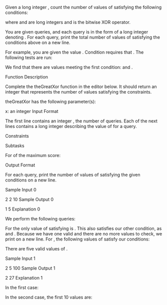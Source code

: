 Given a long integer , count the number of values of  satisfying the following conditions:

where  and  are long integers and  is the bitwise XOR operator.

You are given  queries, and each query is in the form of a long integer denoting . For each query, print the total number of values of  satisfying the conditions above on a new line.

For example, you are given the value . Condition  requires that . The following tests are run:





We find that there are  values meeting the first condition:  and .

Function Description

Complete the theGreatXor function in the editor below. It should return an integer that represents the number of values satisfying the constraints.

theGreatXor has the following parameter(s):

x: an integer
Input Format

The first line contains an integer , the number of queries.
Each of the next  lines contains a long integer describing the value of  for a query.

Constraints

Subtasks

For  of the maximum score:

Output Format

For each query, print the number of values of  satisfying the given conditions on a new line.

Sample Input 0

2
2
10
Sample Output 0

1
5
Explanation 0

We perform the following  queries:

For  the only value of  satisfying  is . This also satisfies our other condition, as  and . Because we have one valid  and there are no more values to check, we print  on a new line.
For , the following values of  satisfy our conditions:






There are five valid values of .

Sample Input 1

2
5
100
Sample Output 1

2
27
Explanation 1

In the first case:


In the second case, the first 10 values are:











